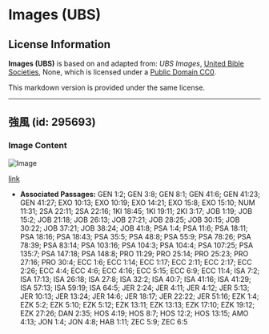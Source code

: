 # Images (UBS)

## License Information

**Images (UBS)** is based on and adapted from: _UBS Images_, [United Bible Societies](https://unitedbiblesocieties.org/), None, which is licensed under a [Public Domain CC0](https://creativecommons.org/public-domain/cc0/).

This markdown version is provided under the same license.



--------------------------------

## 強風 (id: 295693)

### Image Content

![Image](https://cdn.aquifer.bible/aquifer-content/resources/Media/WEB-0251_gale_force_winds.jpg)

[link](https://cdn.aquifer.bible/aquifer-content/resources/Media/WEB-0251_gale_force_winds.jpg)

* **Associated Passages:** GEN 1:2; GEN 3:8; GEN 8:1; GEN 41:6; GEN 41:23; GEN 41:27; EXO 10:13; EXO 10:19; EXO 14:21; EXO 15:8; EXO 15:10; NUM 11:31; 2SA 22:11; 2SA 22:16; 1KI 18:45; 1KI 19:11; 2KI 3:17; JOB 1:19; JOB 15:2; JOB 21:18; JOB 26:13; JOB 27:21; JOB 28:25; JOB 30:15; JOB 30:22; JOB 37:21; JOB 38:24; JOB 41:8; PSA 1:4; PSA 11:6; PSA 18:11; PSA 18:16; PSA 18:43; PSA 35:5; PSA 48:8; PSA 55:9; PSA 78:26; PSA 78:39; PSA 83:14; PSA 103:16; PSA 104:3; PSA 104:4; PSA 107:25; PSA 135:7; PSA 147:18; PSA 148:8; PRO 11:29; PRO 25:14; PRO 25:23; PRO 27:16; PRO 30:4; ECC 1:6; ECC 1:14; ECC 1:17; ECC 2:11; ECC 2:17; ECC 2:26; ECC 4:4; ECC 4:6; ECC 4:16; ECC 5:15; ECC 6:9; ECC 11:4; ISA 7:2; ISA 17:13; ISA 26:18; ISA 27:8; ISA 32:2; ISA 40:7; ISA 41:16; ISA 41:29; ISA 57:13; ISA 59:19; ISA 64:5; JER 2:24; JER 4:11; JER 4:12; JER 5:13; JER 10:13; JER 13:24; JER 14:6; JER 18:17; JER 22:22; JER 51:16; EZK 1:4; EZK 5:2; EZK 5:10; EZK 5:12; EZK 13:11; EZK 13:13; EZK 17:10; EZK 19:12; EZK 27:26; DAN 2:35; HOS 4:19; HOS 8:7; HOS 12:2; HOS 13:15; AMO 4:13; JON 1:4; JON 4:8; HAB 1:11; ZEC 5:9; ZEC 6:5


